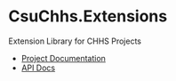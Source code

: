 # CsuChhs.Extensions
Extension Library for CHHS Projects

- [Project Documentation](https://csu-chhs.atlassian.net/wiki/spaces/ADOSD/pages/2262302721/CsuChhs.Extensions)
- [API Docs](https://apps.chhs.colostate.edu/docs/extensions/api/csuchhs.extensions.html)
